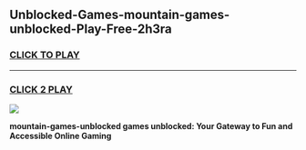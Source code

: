 
## Unblocked-Games-mountain-games-unblocked-Play-Free-2h3ra
<h3>
<a href="https://premium76.site?title=mountain-games-unblocked&ref=18A1">CLICK TO PLAY</a></h3>
<hr>

<h3>
<a href="https://premium76.site?title=mountain-games-unblocked&ref=18A1">CLICK 2 PLAY</a>
  
</h3>

<a href="https://premium76.site?title=mountain-games-unblocked&ref=18A1"><img src="https://clearcache.store/games.png"></a>


**mountain-games-unblocked games unblocked: Your Gateway to Fun and Accessible Online Gaming**
